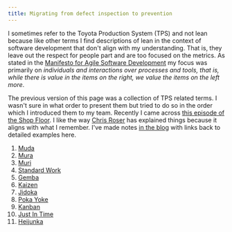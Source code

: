 ```yaml
---
title: Migrating from defect inspection to prevention
---
```


I sometimes refer to the Toyota Production System (TPS) and not lean because like other terms I find descriptions of lean in the context of software development that don't align with my understanding. 
That is, they leave out the respect for people part and are too focused on the metrics. 
As stated in the [Manifesto for Agile Software Development](https://agilemanifesto.org/) my focus was primarily on *individuals and interactions over processes and tools, that is, while there is value in the items on the right, we value the items on the left more*.

The previous version of this page was a collection of TPS related terms.
I wasn't sure in what order to present them but tried to do so in the order which I introduced them to my team.
Recently I came across [this episode of the Shop Floor](https://open.spotify.com/episode/14Nbr9nPnIhBYsYlXJY3xI).
I like the way [Chris Roser](https://www.allaboutlean.com/christoph-roser/) has explained things because it aligns with what I remember.
I've made notes [in the blog](/sheepdogblog/shop-floor/2025/07/24/creating-pull-in-your-factory) with links back to detailed examples here.

1. [Muda](Muda)
2. [Mura](Mura)
3. [Muri](Muri)
4. [Standard Work](Standardized%20Work)
5. [Gemba](Gemba)
6. [Kaizen](Kaizen)
7. [Jidoka](Jidoka)
8. [Poka Yoke](Poka%20Yoke)
9. [Kanban](Kanban)
10. [Just In Time](Just%20In%20Time)
11. [Heijunka](Heijunka)